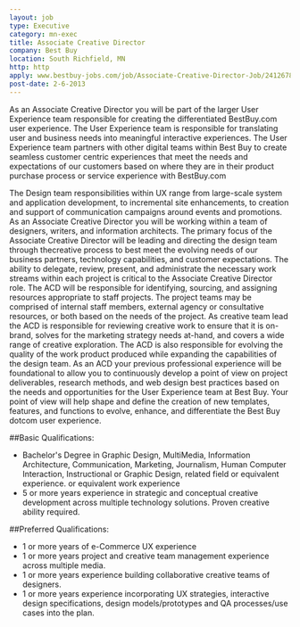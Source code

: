 ```yaml
---
layout: job
type: Executive
category: mn-exec
title: Associate Creative Director
company: Best Buy
location: South Richfield, MN
http: http
apply: www.bestbuy-jobs.com/job/Associate-Creative-Director-Job/2412678/?feedId=372&campaignId=23&utm_source=WorkCreative.net
post-date: 2-6-2013
---
```


As an Associate Creative Director you will be part of the larger User Experience team responsible for creating the differentiated BestBuy.com user experience. The User Experience team is responsible for translating user and business needs into meaningful interactive experiences. The User Experience team partners with other digital teams within Best Buy to create seamless customer centric experiences that meet the needs and expectations of our customers based on where they are in their product purchase process or service experience with BestBuy.com

The Design team responsibilities within UX range from large-scale system and application development, to incremental site enhancements, to creation and support of communication campaigns around events and promotions. As an Associate Creative Director you will be working within a team of designers, writers, and information architects. The primary focus of the Associate Creative Director will be leading and directing the design team through thecreative process to best meet the evolving needs of our business partners, technology capabilities, and customer expectations. The ability to delegate, review, present, and administrate the necessary work streams within each project is critical to the Associate Creative Director role. The ACD will be responsible for identifying, sourcing, and assigning resources appropriate to staff projects. The project teams may be comprised of internal staff members, external agency or consultative resources, or both based on the needs of the project. As creative team lead the ACD is responsible for reviewing creative work to ensure that it is on-brand, solves for the marketing strategy needs at-hand, and covers a wide range of creative exploration. The ACD is also responsible for evolving the quality of the work product produced while expanding the capabilities of the design team. As an ACD your previous professional experience will be foundational to allow you to continuously develop a point of view on project deliverables, research methods, and web design best practices based on the needs and opportunities for the User Experience team at Best Buy. Your point of view will help shape and define the creation of new templates, features, and functions to evolve, enhance, and differentiate the Best Buy dotcom user experience.

##Basic Qualifications:

* Bachelor's Degree in Graphic Design, MultiMedia, Information Architecture, Communication, Marketing, Journalism, Human Computer Interaction, Instructional or Graphic Design, related field or equivalent experience. or equivalent work experience
* 5 or more years experience in strategic and conceptual creative development across multiple technology solutions. Proven creative ability required.

##Preferred Qualifications:
* 1 or more years of e-Commerce UX experience
* 1 or more years project and creative team management experience across multiple media.
* 1 or more years experience building collaborative creative teams of designers.
* 1 or more years experience incorporating UX strategies, interactive design specifications, design models/prototypes and QA processes/use cases into the plan.
